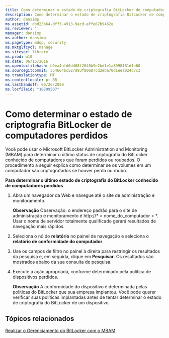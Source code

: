 ```yaml
---
title: Como determinar o estado de criptografia BitLocker de computadores perdidos
description: Como determinar o estado de criptografia BitLocker de computadores perdidos
author: dansimp
ms.assetid: dbd23b64-dff3-4913-9acd-affe67b9462e
ms.reviewer: ''
manager: dansimp
ms.author: dansimp
ms.pagetype: mdop, security
ms.mktglfcycl: manage
ms.sitesec: library
ms.prod: w10
ms.date: 06/16/2016
ms.openlocfilehash: b9ea4afd6dd08f2040b9e2bd1e1a8998181d1e60
ms.sourcegitcommit: 354664bc527d93f80687cd2eba70d1eea024c7c3
ms.translationtype: MT
ms.contentlocale: pt-BR
ms.lasthandoff: 06/26/2020
ms.locfileid: "10799507"
---
```

# Como determinar o estado de criptografia BitLocker de computadores perdidos


Você pode usar o Microsoft BitLocker Administration and Monitoring (MBAM) para determinar o último status de criptografia do BitLocker conhecido de computadores que foram perdidos ou roubados. O procedimento a seguir explica como determinar se os volumes em um computador são criptografados se houver perda ou roubo.

**Para determinar o último estado de criptografia do BitLocker conhecido de computadores perdidos**

1.  Abra um navegador da Web e navegue até o site de administração e monitoramento.

    **Observação**  Observação: o endereço padrão para o site de administração e monitoramento é http://* &lt; nome_do_computador &gt; *. Usar o nome de servidor totalmente qualificado gerará resultados de navegação mais rápidos.

     

2.  Seleciona o nó do **relatório** no painel de navegação e seleciona o **relatório de conformidade do computador**.

3.  Use os campos de filtro no painel à direita para restringir os resultados da pesquisa e, em seguida, clique em **Pesquisar**. Os resultados são mostrados abaixo da sua consulta de pesquisa.

4.  Execute a ação apropriada, conforme determinado pela política de dispositivos perdidos.

    **Observação**  A conformidade do dispositivo é determinada pelas políticas do BitLocker que sua empresa implantou. Você pode querer verificar suas políticas implantadas antes de tentar determinar o estado de criptografia do BitLocker de um dispositivo.

     

## Tópicos relacionados


[Realizar o Gerenciamento do BitLocker com o MBAM](performing-bitlocker-management-with-mbam-mbam-2.md)

 

 





